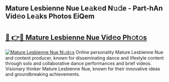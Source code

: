 ## Mature Lesbienne Nue Le𝚊k𝚎d N𝚞𝚍e - Part-hAn Vid𝚎o Le𝚊ks Photos EiQem

# <h2><a href="http://fb8kfw.evod.top/?m=Mature+Lesbienne+Nue">🔗 👉🔴 Mature Lesbienne Nue Vid𝚎o Ph𝚘t𝚘s</a></h2>

[![Mature Lesbienne Nue N𝚞d𝚎s](https://i.imgur.com/8V9OHl7.gif)](http://fb8kfw.evod.top/?m=Mature+Lesbienne+Nue)
Online personality Mature Lesbienne Nue and content producer, known for disseminating dance and lifestyle content through solo and collaborative dance performances and brief videos. Visionary thinker Mature Lesbienne Nue, known for their innovative ideas and groundbreaking achievements. 
